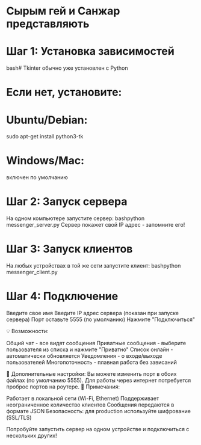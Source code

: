 # Сырым гей и Санжар представляють

# Шаг 1: Установка зависимостей
bash# Tkinter обычно уже установлен с Python
# Если нет, установите:
# Ubuntu/Debian:
sudo apt-get install python3-tk
# Windows/Mac: 
включен по умолчанию


# Шаг 2: Запуск сервера
На одном компьютере запустите сервер:
bashpython messenger_server.py
Сервер покажет свой IP адрес - запомните его!


# Шаг 3: Запуск клиентов
На любых устройствах в той же сети запустите клиент:
bashpython messenger_client.py


# Шаг 4: Подключение
Введите свое имя
Введите IP адрес сервера (показан при запуске сервера)
Порт оставьте 5555 (по умолчанию)
Нажмите "Подключиться"

💡 Возможности:

Общий чат - все видят сообщения
Приватные сообщения - выберите пользователя из списка и нажмите "Приватно"
Список онлайн - автоматически обновляется
Уведомления - о входе/выходе пользователей
Многопоточность - плавная работа без зависаний

🔧 Дополнительные настройки:
Вы можете изменить порт в обоих файлах (по умолчанию 5555). Для работы через интернет потребуется проброс портов на роутере.
📝 Примечания:

Работает в локальной сети (Wi-Fi, Ethernet)
Поддерживает неограниченное количество клиентов
Сообщения передаются в формате JSON
Безопасность: для production используйте шифрование (SSL/TLS)

Попробуйте запустить сервер на одном устройстве и подключиться с нескольких других!
